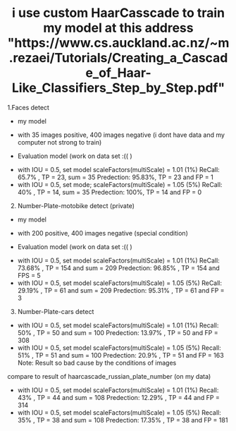 <html>
<center>
 <strong>
  <h1>i use custom HaarCasscade to train my model at this address "https://www.cs.auckland.ac.nz/~m.rezaei/Tutorials/Creating_a_Cascade_of_Haar-Like_Classifiers_Step_by_Step.pdf"
  </h1>
 </strong>
</center>


1.Faces detect
- my model
 + with 35 images positive, 400 images negative (i dont have data and my computer not strong to train)
 
- Evaluation model (work on data set :(( )
 + with IOU = 0.5, set model scaleFactors(multiScale) = 1.01 (1%)
   ReCall: 65.7% , TP = 23, sum = 35
   Predection: 95.83%, TP = 23 and FP = 1
 + with IOU = 0.5, set mode; scaleFactors(multiScale) = 1.05 (5%)
   ReCall: 40% , TP = 14, sum = 35
   Predection: 100%, TP = 14 and FP = 0


2. Number-Plate-motobike detect (private)
- my model
 + with 200 positive, 400 images negative (special condition) 
 
- Evaluation model (work on data set :(( )
 + with IOU = 0.5, set model scaleFactors(multiScale) = 1.01 (1%)
   ReCall: 73.68% , TP = 154 and sum = 209
   Predection: 96.85% , TP = 154 and FPS = 5
 + with IOU = 0.5, set model scaleFactors(multiScale) = 1.05 (5%)
   ReCall: 29.19% , TP = 61 and sum = 209
   Predection: 95.31% , TP = 61 and FP = 3

3. Number-Plate-cars detect
 + with IOU = 0.5, set model scaleFactors(multiScale) = 1.01 (1%)
   Recall: 50% , TP = 50 and sum = 100
   Predection: 13.97% , TP = 50 and FP = 308
 + with IOU = 0.5, set model scaleFactors(multiScale) = 1.05 (5%)
   Recall: 51% , TP = 51 and sum = 100
   Predection: 20.9% , TP = 51 and FP = 163   
 Note: Result so bad cause by the conditions of images
 
 compare to result of haarcascade_russian_plate_number (on my data)
 + with IOU = 0.5, set model scaleFactors(multiScale) = 1.01 (1%)
   Recall: 43% , TP = 44 and sum = 108
   Predection: 12.29% , TP = 44 and FP = 314
 + with IOU = 0.5, set model scaleFactors(multiScale) = 1.05 (5%)
   Recall: 35% , TP = 38 and sum = 108
   Predection: 17.35% , TP = 38 and FP = 181
</html>

